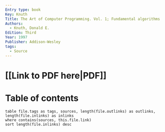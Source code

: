 ```yaml
---
Entry type: book
Key: Knuth
Title: The Art of Computer Programming. Vol. 1; Fundamental algorithms
Authors:
  - Knuth, Donald E.
Edition: Third
Year: 1997
Publisher: Addison-Wesley
tags:
  - Source
---
```


# [[Link to PDF here|PDF]]

# Table of contents


```dataview 
table file.tags as tags, sources, length(file.outlinks) as outlinks, length(file.inlinks) as inlinks
where contains(sources, this.file.link)
sort length(file.inlinks) desc
```

